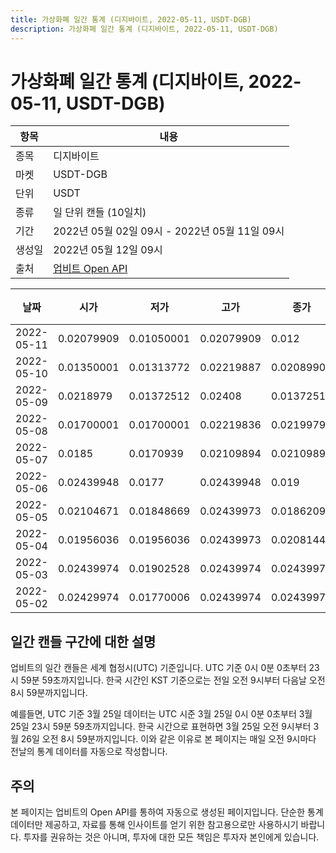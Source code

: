 ```yaml
---
title: 가상화폐 일간 통계 (디지바이트, 2022-05-11, USDT-DGB)
description: 가상화폐 일간 통계 (디지바이트, 2022-05-11, USDT-DGB)
---
```



가상화폐 일간 통계 (디지바이트, 2022-05-11, USDT-DGB)
===

|항목|내용|
|--|--|
|종목|디지바이트|
|마켓|USDT-DGB|
|단위|USDT|
|종류|일 단위 캔들 (10일치)|
|기간|2022년 05월 02일 09시 - 2022년 05월 11일 09시|
|생성일|2022년 05월 12일 09시|
|출처|[업비트 Open API](https://docs.upbit.com)|


|날짜|시가|저가|고가|종가|비고|
|--|--|--|--|--|--|
|2022-05-11|0.02079909|0.01050001|0.02079909|0.012|    |
|2022-05-10|0.01350001|0.01313772|0.02219887|0.02089909|    |
|2022-05-09|0.0218979|0.01372512|0.02408|0.01372512|    |
|2022-05-08|0.01700001|0.01700001|0.02219836|0.02199791|    |
|2022-05-07|0.0185|0.0170939|0.02109894|0.02109894|    |
|2022-05-06|0.02439948|0.0177|0.02439948|0.019|    |
|2022-05-05|0.02104671|0.01848669|0.02439973|0.0186209|    |
|2022-05-04|0.01956036|0.01956036|0.02439973|0.02081441|    |
|2022-05-03|0.02439974|0.01902528|0.02439974|0.02439973|    |
|2022-05-02|0.02429974|0.01770006|0.02439974|0.02439974|    |


일간 캔들 구간에 대한 설명
---


업비트의 일간 캔들은 세계 협정시(UTC) 기준입니다. 
UTC 기준 0시 0분 0초부터 23시 59분 59초까지입니다. 
한국 시간인 KST 기준으로는 전일 오전 9시부터 다음날 오전 8시 59분까지입니다. 


예를들면, UTC 기준 3월 25일 데이터는 UTC 시준 3월 25일 0시 0분 0초부터 3월 25일 23시 59분 59초까지입니다. 
한국 시간으로 표현하면 3월 25일 오전 9시부터 3월 26일 오전 8시 59분까지입니다. 
이와 같은 이유로 본 페이지는 매일 오전 9시마다 전날의 통계 데이터를 자동으로 작성합니다. 


주의
---


본 페이지는 업비트의 Open API를 통하여 자동으로 생성된 페이지입니다. 
단순한 통계 데이터만 제공하고, 자료를 통해 인사이트를 얻기 위한 참고용으로만 사용하시기 바랍니다. 
투자를 권유하는 것은 아니며, 투자에 대한 모든 책임은 투자자 본인에게 있습니다. 
